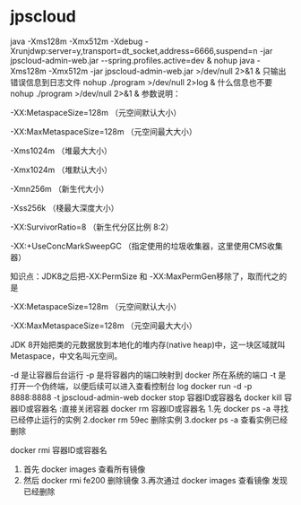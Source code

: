 # jpscloud

java -Xms128m -Xmx512m -Xdebug -Xrunjdwp:server=y,transport=dt_socket,address=6666,suspend=n -jar jpscloud-admin-web.jar --spring.profiles.active=dev &
nohup java -Xms128m -Xmx512m -jar jpscloud-admin-web.jar >/dev/null 2>&1 &
只输出错误信息到日志文件
nohup ./program >/dev/null 2>log &
什么信息也不要
nohup ./program >/dev/null 2>&1 &
参数说明：

-XX:MetaspaceSize=128m （元空间默认大小）

-XX:MaxMetaspaceSize=128m （元空间最大大小）

-Xms1024m （堆最大大小）

-Xmx1024m （堆默认大小）

-Xmn256m （新生代大小）

-Xss256k （棧最大深度大小）

-XX:SurvivorRatio=8 （新生代分区比例 8:2）

-XX:+UseConcMarkSweepGC （指定使用的垃圾收集器，这里使用CMS收集器）

知识点：JDK8之后把-XX:PermSize 和 -XX:MaxPermGen移除了，取而代之的是

-XX:MetaspaceSize=128m （元空间默认大小）

-XX:MaxMetaspaceSize=128m （元空间最大大小）

JDK 8开始把类的元数据放到本地化的堆内存(native heap)中，这一块区域就叫Metaspace，中文名叫元空间。

-d 是让容器后台运行
-p 是将容器内的端口映射到 docker 所在系统的端口
-t 是打开一个伪终端，以便后续可以进入查看控制台 log
docker run -d -p 8888:8888 -t jpscloud-admin-web
docker stop 容器ID或容器名 
docker kill 容器ID或容器名 :直接关闭容器
docker rm 容器ID或容器名 
1.先 docker ps -a 寻找已经停止运行的实例 
2.docker rm 59ec 删除实例 
3.docker ps -a 查看实例已经删除 

docker rmi 容器ID或容器名 
1. 首先 docker images 查看所有镜像 
2. 然后 docker rmi fe200 删除镜像 
3.再次通过 docker images 查看镜像 发现已经删除 
